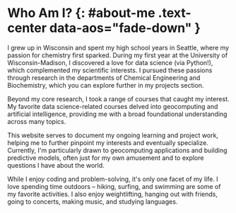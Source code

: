 # Who Am I? {: #about-me .text-center data-aos="fade-down" } 
<!-- Added .text-center and AOS for consistency with homepage heading -->
<!-- The ID #about-me should already be generated by MkDocs if the heading text is "About Me" -->
<!-- If you added {#about-me-heading} before, ensure this H1 matches that ID or remove the manual ID -->

I grew up in Wisconsin and spent my high school years in Seattle, where my passion for chemistry first sparked. During my first year at the University of Wisconsin-Madison, I discovered a love for data science (via Python!), which complemented my scientific interests. I pursued these passions through research in the departments of Chemical Engineering and Biochemistry, which you can explore further in my projects section.

Beyond my core research, I took a range of courses that caught my interest. My favorite data science-related courses delved into geocomputing and artificial intelligence, providing me with a broad foundational understanding across many topics.

This website serves to document my ongoing learning and project work, helping me to further pinpoint my interests and eventually specialize. Currently, I'm particularly drawn to geocomputing applications and building predictive models, often just for my own amusement and to explore questions I have about the world.

While I enjoy coding and problem-solving, it's only one facet of my life. I love spending time outdoors – hiking, surfing, and swimming are some of my favorite activities. I also enjoy weightlifting, hanging out with friends, going to concerts, making music, and studying languages.
